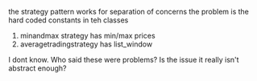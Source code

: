 the strategy pattern works for separation of concerns
the problem is the hard coded constants in teh classes

1. minandmax strategy has min/max prices
2. averagetradingstrategy has list_window

I dont know. Who said these were problems?
Is the issue it really isn't abstract enough?
